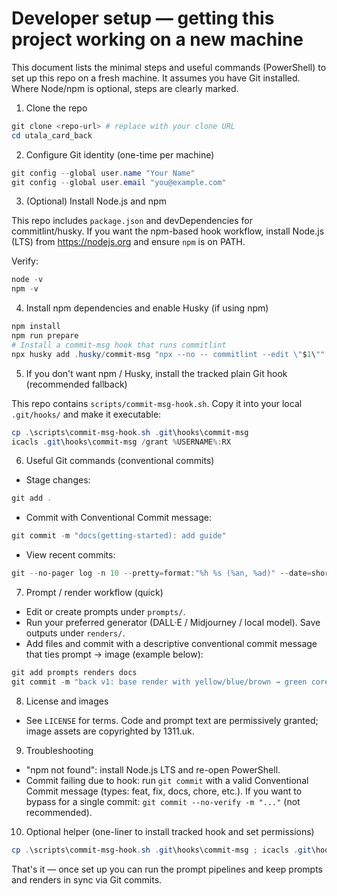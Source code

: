 # Developer setup — getting this project working on a new machine

This document lists the minimal steps and useful commands (PowerShell) to set up this repo on a fresh machine. It assumes you have Git installed. Where Node/npm is optional, steps are clearly marked.

1) Clone the repo

```powershell
git clone <repo-url> # replace with your clone URL
cd utala_card_back
```

2) Configure Git identity (one-time per machine)

```powershell
git config --global user.name "Your Name"
git config --global user.email "you@example.com"
```

3) (Optional) Install Node.js and npm

This repo includes `package.json` and devDependencies for commitlint/husky. If you want the npm-based hook workflow, install Node.js (LTS) from https://nodejs.org and ensure `npm` is on PATH.

Verify:

```powershell
node -v
npm -v
```

4) Install npm dependencies and enable Husky (if using npm)

```powershell
npm install
npm run prepare
# Install a commit-msg hook that runs commitlint
npx husky add .husky/commit-msg "npx --no -- commitlint --edit \"$1\""
```

5) If you don't want npm / Husky, install the tracked plain Git hook (recommended fallback)

This repo contains `scripts/commit-msg-hook.sh`. Copy it into your local `.git/hooks/` and make it executable:

```powershell
cp .\scripts\commit-msg-hook.sh .git\hooks\commit-msg
icacls .git\hooks\commit-msg /grant %USERNAME%:RX
```

6) Useful Git commands (conventional commits)

- Stage changes:

```powershell
git add .
```

- Commit with Conventional Commit message:

```powershell
git commit -m "docs(getting-started): add guide"
```

- View recent commits:

```powershell
git --no-pager log -n 10 --pretty=format:"%h %s (%an, %ad)" --date=short
```

7) Prompt / render workflow (quick)

- Edit or create prompts under `prompts/`.
- Run your preferred generator (DALL·E / Midjourney / local model). Save outputs under `renders/`.
- Add files and commit with a descriptive conventional commit message that ties prompt → image (example below):

```powershell
git add prompts renders docs
git commit -m "back v1: base render with yellow/blue/brown → green core; embossed UTALA"
```

8) License and images

- See `LICENSE` for terms. Code and prompt text are permissively granted; image assets are copyrighted by 1311.uk.

9) Troubleshooting

- "npm not found": install Node.js LTS and re-open PowerShell.
- Commit failing due to hook: run `git commit` with a valid Conventional Commit message (types: feat, fix, docs, chore, etc.). If you want to bypass for a single commit: `git commit --no-verify -m "..."` (not recommended).

10) Optional helper (one-liner to install tracked hook and set permissions)

```powershell
cp .\scripts\commit-msg-hook.sh .git\hooks\commit-msg ; icacls .git\hooks\commit-msg /grant %USERNAME%:RX
```

That's it — once set up you can run the prompt pipelines and keep prompts and renders in sync via Git commits.
